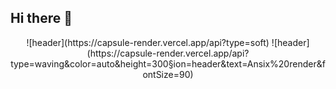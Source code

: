 
## Hi there 👋
<div align="center">
![header](https://capsule-render.vercel.app/api?type=soft)
![header](https://capsule-render.vercel.app/api?type=waving&color=auto&height=300&section=header&text=Ansix%20render&fontSize=90)
</div>  
